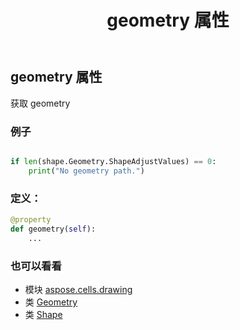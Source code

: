 ﻿---
title: geometry 属性
second_title: Aspose.Cells for Python via .NET API 参考文献
description:
type: docs
weight: 380
url: /zh/python-net/aspose.cells.drawing/shape/geometry/
is_root: false
---
## geometry 属性

获取 geometry

### 例子

```python

if len(shape.Geometry.ShapeAdjustValues) == 0:
    print("No geometry path.")

```
### 定义：
```python
@property
def geometry(self):
    ...
```

### 也可以看看
* 模块 [aspose.cells.drawing](../../)
* 类 [Geometry](/cells/zh/python-net/aspose.cells.drawing/geometry)
* 类 [Shape](/cells/zh/python-net/aspose.cells.drawing/shape)
